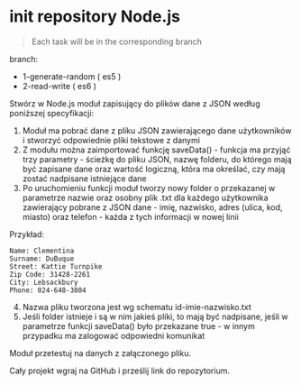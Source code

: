 # init repository Node.js

> Each task will be in the corresponding branch

branch:

- 1-generate-random ( es5 )
- 2-read-write ( es6 )

Stwórz w Node.js moduł zapisujący do plików dane z JSON według poniższej specyfikacji:

1. Moduł ma pobrać dane z pliku JSON zawierającego dane użytkowników i stworzyć odpowiednie pliki tekstowe z danymi
2. Z modułu można zaimportować funkcję saveData() - funkcja ma przyjąć trzy parametry - ścieżkę do pliku JSON, nazwę folderu, do którego mają być zapisane dane oraz wartość logiczną, która ma określać, czy mają zostać nadpisane istniejące dane
3. Po uruchomieniu funkcji moduł tworzy nowy folder o przekazanej w parametrze nazwie oraz osobny plik .txt dla każdego użytkownika zawierający pobrane z JSON dane - imię, nazwisko, adres (ulica, kod, miasto) oraz telefon - każda z tych informacji w nowej linii

Przykład:

```
Name: Clementina
Surname: DuBuque
Street: Kattie Turnpike
Zip Code: 31428-2261
City: Lebsackbury
Phone: 024-648-3804
```

4. Nazwa pliku tworzona jest wg schematu id-imie-nazwisko.txt
5. Jeśli folder istnieje i są w nim jakieś pliki, to mają być nadpisane, jeśli w parametrze funkcji saveData() było przekazane true - w innym przypadku ma zalogować odpowiedni komunikat

Moduł przetestuj na danych z załączonego pliku.

Cały projekt wgraj na GitHub i prześlij link do repozytorium.
